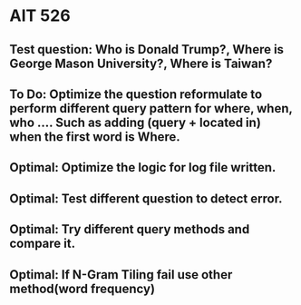 # AIT 526
## Test question: Who is Donald Trump?, Where is George Mason University?, Where is Taiwan?

## To Do: Optimize the question reformulate to perform different query pattern for where, when, who .... Such as adding (query + located in) when the first word is Where.

## Optimal: Optimize the logic for log file written.
## Optimal: Test different question to detect error.
## Optimal: Try different query methods and compare it.
## Optimal: If N-Gram Tiling fail use other method(word frequency)